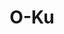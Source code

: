 ---
layout: place
title: "O-Ku"
permalink: /florida/alys-beach/o-ku.html
stateAbbr: FL
stateName: Florida
cityName: Alys Beach
seo:
  name: "O-Ku"
  type: Restaurant
  links: null
description: "Looking for sushi in Alys Beach, Florida? Check out O-Ku for a delightful Japanese dining experience. Enjoy a variety of sushi and other dishes in a welcomin..."
place_id: ChIJr3QMS77vk4gRdWQjC5hsSpU
photos:
  - name: >-
      places/ChIJr3QMS77vk4gRdWQjC5hsSpU/photos/AeeoHcIXQ_mQYI1nA27QjpdCDfRZnmeBB_qvt2bG-OXlM-672H1lLTOnCIKJm2UlfcPUoGL_ZFLTxFrzo3nuRBjkodrQ9flZ4AL9tzMxuLFQjG6IxUSMRAqSa1eTXvpRQ2NDuwiClNQ3agGvdkeTW2tuI2iUrC2srXMj1BotgZ7vrFZ65K2Kd30f6jaT_QyCQYJBXYhz-59y6kRod1Wy9AQuc2QJRIfVBiPLslLEcW3NoylShf2Xx99VLSAbtutGuY-7SxEswyj_vETmo-j8m9x2Y8UL3q5a2Hvf2ndImp2OQfJyYA5i3DNBEAqi38sJRjWqxHXB6cvUA6wcbZTJLdriAJgwuCRb7x_fmROpYdBuj7P-xTHrkgKldceeOpVr9sP0eiQTY09dcMTvx5wS59QY2cV8pb0fgBBfwERfvV3n5d4IHjQA
    widthPx: 4032
    heightPx: 3024
    authorAttributions:
      - displayName: Ed Gutentag
        uri: https://maps.google.com/maps/contrib/107994076303733449060
        photoUri: >-
          https://lh3.googleusercontent.com/a-/ALV-UjWFC9YzQZgJqL3kc7AF-cvBbbReWchvGcXojy--l8Wxax2asrI=s100-p-k-no-mo
    flagContentUri: >-
      https://www.google.com/local/imagery/report/?cb_client=maps_api_places.places_api&image_key=!1e10!2sCIHM0ogKEICAgMDA38vJ3QE&hl=en-US
    googleMapsUri: >-
      https://www.google.com/maps/place//data=!3m4!1e2!3m2!1sCIHM0ogKEICAgMDA38vJ3QE!2e10!4m2!3m1!1s0x8893efbe4b0c74af:0x954a6c980b236475
  - name: >-
      places/ChIJr3QMS77vk4gRdWQjC5hsSpU/photos/AeeoHcKHsEGcplz937CgmKGzOueVFGSF-UoFJzhaV2eoagV9KI6yFkRK6nfVt6V5mcd_DE44_TTwUMjAfjw31DG-7A4mQtEpqj0_b--MpKLe0qkJcHG99XwDni_PbaBthqV1EYg9szhNZwzngX5A9IoxyB5xIRVIg50Q2pDysAIooo0PruRC_DZZtNa16Etj_gKEpQoz6TEZrZsZ72C40LDplQ54PPFtnw2BpTqBQq9VxPzB6_ZPeqCx69BcKBbLxPc_ELuK0BM0LaS4rPl_Q413TJW60WFUtGMS_rUCw_zCOmPiPA
    widthPx: 1024
    heightPx: 575
    authorAttributions:
      - displayName: O-Ku
        uri: https://maps.google.com/maps/contrib/103972808228848332841
        photoUri: >-
          https://lh3.googleusercontent.com/a-/ALV-UjUhmAvjks6PN8ar1qdR_dDyUPNUX3Y7r9h2OiRF2QU3UQL8Zjg=s100-p-k-no-mo
    flagContentUri: >-
      https://www.google.com/local/imagery/report/?cb_client=maps_api_places.places_api&image_key=!1e10!2sAF1QipPX2H7QW8eda-Q7sitiHp5PJRZjgaI3_HTq7ClX&hl=en-US
    googleMapsUri: >-
      https://www.google.com/maps/place//data=!3m4!1e2!3m2!1sAF1QipPX2H7QW8eda-Q7sitiHp5PJRZjgaI3_HTq7ClX!2e10!4m2!3m1!1s0x8893efbe4b0c74af:0x954a6c980b236475
  - name: >-
      places/ChIJr3QMS77vk4gRdWQjC5hsSpU/photos/AeeoHcJG4DH0iaPyAr7bQhdYCR-ptFy7rnWeErZHKBYpiz2pBt1CvK26e0YljZcCs8c7FOXoM1qZp6-wd806i05SN4Fm1cAkNQrKGzgZbapIOw-k8S2CP1xr2WLGBSoab2ciNmM7t2oyn0QMQX0ZLk_OPmtI7sEsbCRLYqcbwsD0cu9kW64l-wqORuEkxzlnAW7OmyDKFuuHNb_t1BdRJnQiu3kwThp-CWc0qNTLgsEcjqgcSao5a6l6MMKpk5ZV3pu87h3KWXK_3jKd0uzLngNZ3UlLoRYi7PcnvNZqmgGhmnOxvgcg2ajL4gETRWnUdWZxAqqCgIQDk_Z0D9QnWKFxpsLtUelg1Jy8N4MyVe9GdDKf2u3CZYYwuYWGX13-UYpTxkzAShgHR5F_ynULbGEsvOruzUwOK6F9MNRs390AIzxxZ6zE
    widthPx: 3024
    heightPx: 4032
    authorAttributions:
      - displayName: Kat Watts
        uri: https://maps.google.com/maps/contrib/101123816145866026534
        photoUri: >-
          https://lh3.googleusercontent.com/a/ACg8ocL-sG3FrnV3aPXST6unhN47cKRA5XmbRSlENpmtOix-Z9-glg=s100-p-k-no-mo
    flagContentUri: >-
      https://www.google.com/local/imagery/report/?cb_client=maps_api_places.places_api&image_key=!1e10!2sCIHM0ogKEICAgMCw94jesQE&hl=en-US
    googleMapsUri: >-
      https://www.google.com/maps/place//data=!3m4!1e2!3m2!1sCIHM0ogKEICAgMCw94jesQE!2e10!4m2!3m1!1s0x8893efbe4b0c74af:0x954a6c980b236475
  - name: >-
      places/ChIJr3QMS77vk4gRdWQjC5hsSpU/photos/AeeoHcJuA5GEoKoMXtrx_rbMgGJpjIeQPqXp8Gtpo3TbIu-i6U5zsOpC3qppyVtSiaBoJfdQo_g8-hOYTVBNrZjCewpgsJkf0B2eQNom17zxXwgdzu9KlYZ_AMLMVnfSvEvoS0PIn9BsJlYCRFa5WxuF4P-W8Q9rEVXve7nWiqpKFdxI7-oZvv0XmQ5sT_gY8W3-7HAApEWZ1Fj7feeyYRPe8pXxRRwfHWKCS-pS-JlgTTsTwY3BVaUqRcsjQNrvXPUK-97wy1pk8vb83uUPLTHoYe71IVXYieOIVGdNaoDD4LcjVw2hXoc9lW-FLnqoO8xNDDNrkeY8WjCOfU6cA0fZBwU8PNCxvD0WBPb_AZ8N002M8r_QRqTL8VP-WVrRsYZ6RFfk13kecwQcW0T9hjsVxaz6SAMAvX_tzAiLoWb3qFdS208
    widthPx: 4624
    heightPx: 3472
    authorAttributions:
      - displayName: David Olach
        uri: https://maps.google.com/maps/contrib/102725084319583400633
        photoUri: >-
          https://lh3.googleusercontent.com/a-/ALV-UjVPzTZmvYg0PMf-e_T1e3rQTF0A8myc8lFMCYftUD3fFaZ3N22TIg=s100-p-k-no-mo
    flagContentUri: >-
      https://www.google.com/local/imagery/report/?cb_client=maps_api_places.places_api&image_key=!1e10!2sCIHM0ogKEICAgIDnj-D0oQE&hl=en-US
    googleMapsUri: >-
      https://www.google.com/maps/place//data=!3m4!1e2!3m2!1sCIHM0ogKEICAgIDnj-D0oQE!2e10!4m2!3m1!1s0x8893efbe4b0c74af:0x954a6c980b236475
  - name: >-
      places/ChIJr3QMS77vk4gRdWQjC5hsSpU/photos/AeeoHcKSlI7iwBmDFD6TUKkOsQ5BHQGekye7KZqs-7wghJxlCmdMBly2wG93XcMwe3YoARfvbnfLGUpy1_rRtn2Bb-6CadpA52AESJnoV_vcLwDvU3s5V7J8p2vo-e5Bi0di8p4B4y2aux4uZAVjsx8wr2GRsqD3qbQ60Mhw1rz-cqjptoMfG9s84nH16Q3BH0dFno2kVbS2RAayStYrCS11dCJNqwfJinOWJ18p0Irt69978M2AvolJk4gSN8u-TC5WUb8ILV27XvZ58D8rF4_zToFC5MRL7zcqEFTZwZ4xICeJNqR1WstZDjFt9zK0tcBaTbbhNvg6Y9Q0YQleXv0Y0lzgJgqFNn9xsJEL6HqrSVf27ry_6gUlbY5G-YRk2OWqQCo5l5gEJqDMs1BxdXecUFTND-ISsmdoq4Om9BrpbXViOB6bVFd6SVDdmjZIsirs
    widthPx: 4000
    heightPx: 3000
    authorAttributions:
      - displayName: Chiromiah
        uri: https://maps.google.com/maps/contrib/115823857692563179898
        photoUri: >-
          https://lh3.googleusercontent.com/a-/ALV-UjUIy7onm91u-m8Ltd2ut3PiL1HO4HuQ6DDhuvMfWV3SAojInqA=s100-p-k-no-mo
    flagContentUri: >-
      https://www.google.com/local/imagery/report/?cb_client=maps_api_places.places_api&image_key=!1e10!2sCIABIhADycKz6hLSOmf4XGcAAbAq&hl=en-US
    googleMapsUri: >-
      https://www.google.com/maps/place//data=!3m4!1e2!3m2!1sCIABIhADycKz6hLSOmf4XGcAAbAq!2e10!4m2!3m1!1s0x8893efbe4b0c74af:0x954a6c980b236475
  - name: >-
      places/ChIJr3QMS77vk4gRdWQjC5hsSpU/photos/AeeoHcItwZxCwlAzpMZ4IIluSU7VK5Dmw9_HCCvezkNGbY_8d-wazhHlqKomzExR9jBTCZkk_B7SgbLCvAd82VQ5Jl2LEHRbf4bEwSqlLDFZfu1JTv4eBLWqoyj8oOaNj_DltaRioytrzISaz9ssbg3zu_xnhnlaYTnIotMG-ZTY8ibJPqOVgswjTkLYqq6mJYpk6ExAL_b0Cw-vS1Q5-2xdnAee5DPzpIyNrCqWjdhJbx2wHh-ETTZwrzpgWgw_JvUo26PobXjSD_AF4NE990VTaJQfesQABmeCNVGDmWPJlSkTIg
    widthPx: 1400
    heightPx: 933
    authorAttributions:
      - displayName: O-Ku
        uri: https://maps.google.com/maps/contrib/103972808228848332841
        photoUri: >-
          https://lh3.googleusercontent.com/a-/ALV-UjUhmAvjks6PN8ar1qdR_dDyUPNUX3Y7r9h2OiRF2QU3UQL8Zjg=s100-p-k-no-mo
    flagContentUri: >-
      https://www.google.com/local/imagery/report/?cb_client=maps_api_places.places_api&image_key=!1e10!2sAF1QipMzafi8IXocaYIPHJNyUl32QDk7NMZulxEE2LhY&hl=en-US
    googleMapsUri: >-
      https://www.google.com/maps/place//data=!3m4!1e2!3m2!1sAF1QipMzafi8IXocaYIPHJNyUl32QDk7NMZulxEE2LhY!2e10!4m2!3m1!1s0x8893efbe4b0c74af:0x954a6c980b236475
  - name: >-
      places/ChIJr3QMS77vk4gRdWQjC5hsSpU/photos/AeeoHcIUAEfRqBZ4UybEIiT3YJce2JX3ilLzwiIpWObxUmADWp_piFXnPbeNT7X_GrNrxz54ZHXcun09_NjkWMUVnzVdqaeECmiZt6DO3OswkiybHbeuUrkYzf3kInIT01HlUfVt6XUgysKDwM3c_yiWS5v9Zd9HQk-yOQEj051A_hyaT2XC0ExDrbISuqH8YJ6e96CKI78tzs65zzhnd89mo9dIqhSRU_3XwpqSDgoZvSShrc0sZXqWcmzsjiOypoJKxL1CkgRiumM9ypNxEu9eTVPClRMPGSH_8kTjGYTNPGHR5ukugTiSXYSoSCSCdpJ6B6WqBy63Fl9v80LbJFXCycNmkGv6dHxo98YWSLG9Sd0DtXXqmtzARO7uX-qO0MgL9OVr3zPIJVjcOrmSa1Gr-EJhnK3vCNM3fBjYDJOzdz1XqvCU
    widthPx: 3024
    heightPx: 4032
    authorAttributions:
      - displayName: เด็กติดเที่ยว Dektidteaw
        uri: https://maps.google.com/maps/contrib/105678349227908039703
        photoUri: >-
          https://lh3.googleusercontent.com/a-/ALV-UjXshx8UG4fLdRPK2uKr1u4wJxiaWla7gYsKIDONcyXAAzmjB0L7=s100-p-k-no-mo
    flagContentUri: >-
      https://www.google.com/local/imagery/report/?cb_client=maps_api_places.places_api&image_key=!1e10!2sCIHM0ogKEICAgMDQgoH0lAE&hl=en-US
    googleMapsUri: >-
      https://www.google.com/maps/place//data=!3m4!1e2!3m2!1sCIHM0ogKEICAgMDQgoH0lAE!2e10!4m2!3m1!1s0x8893efbe4b0c74af:0x954a6c980b236475
  - name: >-
      places/ChIJr3QMS77vk4gRdWQjC5hsSpU/photos/AeeoHcIhV1FN8JXPtpLp4v7vtQgsXNwY_iGCVBKTKoyoB30a3rhV3d0wMsmYM9da2xI5aXRIVOp8XXFv-1OU8tpJCcKno4OlCz6wtPWYTqxc9elkOZhdND7qnmbeUcAfR3B-nd-cRx8OKZAQZXZrCg2etoicgKsWEeWUgEJR_3PJ65Eod-H8zIWTHn3gGiWJwxxg-8yfJE20wDxRfsz36NSS73lG_wkHdVLc80QtakL-T5kVhy2SwCYJYL4NXisTNT5yD-KC5FssaOV2rMAoZ4sV2aZMLXLzD4sAMP9mzmDn82le_oUZLny8x59B0h3exH5QaXBiggjic0ZzSMneb1tKjkfGcF-j1V2xaBeTfoZm-UYa-GXbF46lDrYp2lJgw5M_B1AGZItoc_Xjb0trsCOzQcszLXdx42kWV0RhiKXlzYTfGw
    widthPx: 4000
    heightPx: 3000
    authorAttributions:
      - displayName: John Fitz
        uri: https://maps.google.com/maps/contrib/117380837191884849582
        photoUri: >-
          https://lh3.googleusercontent.com/a-/ALV-UjUK5oZGXg1ozdlCT89lzVqfRu-qkiwExesRalaH3Q-NmVPP7KEcYQ=s100-p-k-no-mo
    flagContentUri: >-
      https://www.google.com/local/imagery/report/?cb_client=maps_api_places.places_api&image_key=!1e10!2sCIHM0ogKEICAgMCI6OrrbQ&hl=en-US
    googleMapsUri: >-
      https://www.google.com/maps/place//data=!3m4!1e2!3m2!1sCIHM0ogKEICAgMCI6OrrbQ!2e10!4m2!3m1!1s0x8893efbe4b0c74af:0x954a6c980b236475
  - name: >-
      places/ChIJr3QMS77vk4gRdWQjC5hsSpU/photos/AeeoHcKXo2U1n0TJSM8L7S__eXw0De93bwevIon4mB-L5gvIbB17wwZBMybklN5bkiuQuosC4uy6q-qHNxh8U-oe_wLiuILXiUcpCP3m5RyNvQrkGUZo9l0_IOb-KNvYfXGvHd3jNtUvgaeTgwOzovpBo4lrPVaMdtf36bPCMRcWsXoHtlmY7C-vA91ZKLNtsihw2HdQP-xkuf0MCfUWME4o3yWAujmoDY1CEvkeIcRfxzaK8JbR9ulG4Kf_glOXXq8nUEiDS6nvOkN0ID5eB7H9f7IcS6d2_mEgp_UG1C30tPbkXpFBKETGkhf1LE7BK8UUbcHHm5dOQJZQ6YxB6thy2m2D9btbZ6NUnzO5S6e0yKtfgVpwbSXSIAmUmsE1off8MAAxiQ65-6rVlvcTcxBQ2IiNMl8NJ9TfQijK-cW7HGetj77f
    widthPx: 4800
    heightPx: 3600
    authorAttributions:
      - displayName: Todd Sloan
        uri: https://maps.google.com/maps/contrib/116944379007302424391
        photoUri: >-
          https://lh3.googleusercontent.com/a/ACg8ocLMAzgAnjz1b_a8pki9rQr_7lLpxhJ4yWPGAOF38enaUUZCGw=s100-p-k-no-mo
    flagContentUri: >-
      https://www.google.com/local/imagery/report/?cb_client=maps_api_places.places_api&image_key=!1e10!2sCIHM0ogKEICAgIC3uu6W4AE&hl=en-US
    googleMapsUri: >-
      https://www.google.com/maps/place//data=!3m4!1e2!3m2!1sCIHM0ogKEICAgIC3uu6W4AE!2e10!4m2!3m1!1s0x8893efbe4b0c74af:0x954a6c980b236475
  - name: >-
      places/ChIJr3QMS77vk4gRdWQjC5hsSpU/photos/AeeoHcJByjRYGanbzvQpIorWDs-nIGyzA_tWw8mMV8IjKMrphD7I5UmUu_bm_1cb6aViQn4K4kLxoMq5q5B6oo10bvwqfPaPoaiCV14VEsBWhGoJTAY3MmrVXGmljwvx0lLgk2gpi8usDZa0iOxJs3Gc2DBgBy6_OX8I7aJLHlhfVQ6smqYhfxSM4VDG8KERP76R5Vm_z9FTlDz19aeYvKBvRrkaFUe1wcS8H2t74PHqXfDO5XWouCK_a6Tyjg_PXoZTPbbS68u_WnHb5wTotnVtJm31weWu6rzOswidWvL_nLA0kA
    widthPx: 1400
    heightPx: 933
    authorAttributions:
      - displayName: O-Ku
        uri: https://maps.google.com/maps/contrib/103972808228848332841
        photoUri: >-
          https://lh3.googleusercontent.com/a-/ALV-UjUhmAvjks6PN8ar1qdR_dDyUPNUX3Y7r9h2OiRF2QU3UQL8Zjg=s100-p-k-no-mo
    flagContentUri: >-
      https://www.google.com/local/imagery/report/?cb_client=maps_api_places.places_api&image_key=!1e10!2sAF1QipMvyWgGblrcMV4muofKe1QweOZkzeU1QAqqKo01&hl=en-US
    googleMapsUri: >-
      https://www.google.com/maps/place//data=!3m4!1e2!3m2!1sAF1QipMvyWgGblrcMV4muofKe1QweOZkzeU1QAqqKo01!2e10!4m2!3m1!1s0x8893efbe4b0c74af:0x954a6c980b236475
address: 27 Admiralty Row r102, Alys Beach, FL 32461, USA
street: 27 Admiralty Row r102
city: Alys Beach
state: FL
zip: '32461'
country: USA
neighborhood: null
latitude: '30.285565'
longitude: '-86.027915'
accessibility_options:
  wheelchairAccessibleParking: true
  wheelchairAccessibleEntrance: true
  wheelchairAccessibleRestroom: true
  wheelchairAccessibleSeating: true
business_status: OPERATIONAL
name: O-Ku
google_maps_links:
  directionsUri: >-
    https://www.google.com/maps/dir//''/data=!4m7!4m6!1m1!4e2!1m2!1m1!1s0x8893efbe4b0c74af:0x954a6c980b236475!3e0
  placeUri: https://maps.google.com/?cid=10757530060205548661
  writeAReviewUri: >-
    https://www.google.com/maps/place//data=!4m3!3m2!1s0x8893efbe4b0c74af:0x954a6c980b236475!12e1
  reviewsUri: >-
    https://www.google.com/maps/place//data=!4m4!3m3!1s0x8893efbe4b0c74af:0x954a6c980b236475!9m1!1b1
  photosUri: >-
    https://www.google.com/maps/place//data=!4m3!3m2!1s0x8893efbe4b0c74af:0x954a6c980b236475!10e5
primary_type: Japanese Restaurant
opening_hours:
  regular: null
  current: null
secondary_opening_hours:
  regular:
    weekdayDescriptions: null
    type: null
  current:
    weekdayDescriptions: null
    type: null
phone: null
price_level: null
price_range: null
rating: null
rating_count: 0
website: null
reviews: null
parking_options: null
payment_options: null
allow_dogs: null
curbside_pickup: null
delivery: null
dine_in: null
good_for_children: null
good_for_groups: null
good_for_sports: null
live_music: null
menu_for_children: null
outdoor_seating: null
reservable: null
restroom: null
serves_beer: null
serves_breakfast: null
serves_brunch: null
serves_cocktails: null
serves_coffee: null
serves_dinner: null
serves_dessert: null
serves_lunch: null
serves_vegetarian_food: null
serves_wine: null
takeout: null
summary: null

---